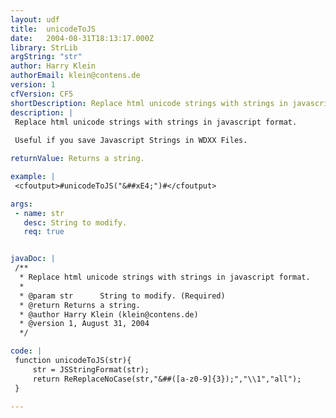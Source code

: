 ```yaml
---
layout: udf
title:  unicodeToJS
date:   2004-08-31T18:13:17.000Z
library: StrLib
argString: "str"
author: Harry Klein
authorEmail: klein@contens.de
version: 1
cfVersion: CF5
shortDescription: Replace html unicode strings with strings in javascript format.
description: |
 Replace html unicode strings with strings in javascript format.
 
 Useful if you save Javascript Strings in WDXX Files.

returnValue: Returns a string.

example: |
 <cfoutput>#unicodeToJS("&##xE4;")#</cfoutput>

args:
 - name: str
   desc: String to modify.
   req: true


javaDoc: |
 /**
  * Replace html unicode strings with strings in javascript format.
  * 
  * @param str      String to modify. (Required)
  * @return Returns a string. 
  * @author Harry Klein (klein@contens.de) 
  * @version 1, August 31, 2004 
  */

code: |
 function unicodeToJS(str){
     str = JSStringFormat(str);
     return ReReplaceNoCase(str,"&##([a-z0-9]{3});","\\1","all");
 }

---
```


